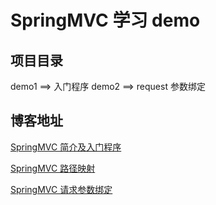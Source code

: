 # SpringMVC 学习 demo

## 项目目录

demo1 ==> 入门程序
demo2 ==> request 参数绑定

## 博客地址

[SpringMVC 简介及入门程序](https://blog.csdn.net/qq_44713454/article/details/108135004)

[SpringMVC 路径映射](https://blog.csdn.net/qq_44713454/article/details/108145304)

[SpringMVC 请求参数绑定]()